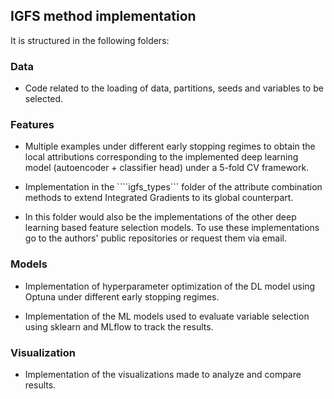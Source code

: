 ## IGFS method implementation

It is structured in the following folders:

### Data

- Code related to the loading of data, partitions, seeds and variables to be selected.

### Features

- Multiple examples under different early stopping regimes to obtain the local attributions corresponding to the implemented deep learning model (autoencoder + classifier head) under a 5-fold CV framework.

- Implementation in the ````igfs_types``` folder of the attribute combination methods to extend Integrated Gradients to its global counterpart.

- In this folder would also be the implementations of the other deep learning based feature selection models. To use these implementations go to the authors' public repositories or request them via email.

### Models

- Implementation of hyperparameter optimization of the DL model using Optuna under different early stopping regimes.

- Implementation of the ML models used to evaluate variable selection using sklearn and MLflow to track the results.

### Visualization 

- Implementation of the visualizations made to analyze and compare results.